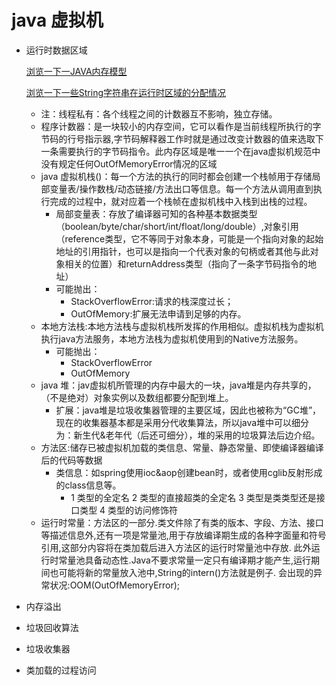   # java 虚拟机
  -  运行时数据区域
  
       [浏览一下一JAVA内存模型](内存模型.JPG)
       
       [浏览一下一些String字符串在运行时区域的分配情况](尚硅谷.JPG)
     - 注：线程私有：各个线程之间的计数器互不影响，独立存储。
     - 程序计数器：是一块较小的内存空间，它可以看作是当前线程所执行的字节码的行号指示器,字节码解释器工作时就是通过改变计数器的值来选取下一条需要执行的字节码指令。此内存区域是唯一一个在java虚拟机规范中没有规定任何OutOfMemoryError情况的区域
     - java 虚拟机栈()：每一个方法的执行的同时都会创建一个栈帧用于存储局部变量表/操作数栈/动态链接/方法出口等信息。每一个方法从调用直到执行完成的过程中，就对应着一个栈帧在虚拟机栈中入栈到出栈的过程。
        - 局部变量表：存放了编译器可知的各种基本数据类型（boolean/byte/char/short/int/float/long/double）,对象引用（reference类型，它不等同于对象本身，可能是一个指向对象的起始地址的引用指针，也可以是指向一个代表对象的句柄或者其他与此对象相关的位置）和returnAddress类型（指向了一条字节码指令的地址）
        - 可能抛出：
          - StackOverflowError:请求的栈深度过长；
          - OutOfMemory:扩展无法申请到足够的内存。
     - 本地方法栈:本地方法栈与虚拟机栈所发挥的作用相似。虚拟机栈为虚拟机执行java方法服务，本地方法栈为虚拟机使用到的Native方法服务。
       - 可能抛出：
          - StackOverflowError
          - OutOfMemory
     - java 堆：jav虚拟机所管理的内存中最大的一块，java堆是内存共享的，（不是绝对）对象实例以及数组都要分配到堆上。
        - 扩展：java堆是垃圾收集器管理的主要区域，因此也被称为“GC堆”，现在的收集器基本都是采用分代收集算法，所以java堆中可以细分为：新生代&老年代（后还可细分），堆的采用的垃圾算法后边介绍。
     - 方法区:储存已被虚拟机加载的类信息、常量、静态常量、即使编译器编译后的代码等数据
       - 类信息：如spring使用ioc&aop创建bean时，或者使用cglib反射形成的class信息等。
          - 1 类型的全定名 2 类型的直接超类的全定名 3 类型是类类型还是接口类型 4 类型的访问修饰符
     - 运行时常量：方法区的一部分.类文件除了有类的版本、字段、方法、接口等描述信息外,还有一项是常量池,用于存放编译期生成的各种字面量和符号引用,这部分内容将在类加载后进入方法区的运行时常量池中存放. 此外运行时常量池具备动态性.Java不要求常量一定只有编译期才能产生,运行期间也可能将新的常量放入池中,String的intern()方法就是例子.
             会出现的异常状况:OOM(OutOfMemoryError);
  -  内存溢出
  -  垃圾回收算法 
  -  垃圾收集器
  -  类加载的过程访问